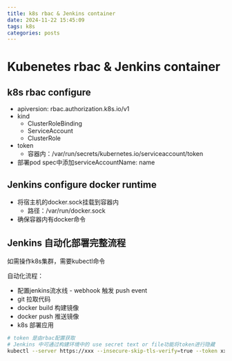 ```yaml
---
title: k8s rbac & Jenkins container
date: 2024-11-22 15:45:09
tags: k8s
categories: posts
---
```


# Kubenetes rbac & Jenkins container

## k8s rbac configure

- apiversion: rbac.authorization.k8s.io/v1
- kind
  - ClusterRoleBinding
  - ServiceAccount
  - ClusterRole
- token
  - 容器内：/var/run/secrets/kubernetes.io/serviceaccount/token
- 部署pod spec中添加serviceAccountName: name

## Jenkins configure docker runtime

- 将宿主机的docker.sock挂载到容器内
  - 路径：/var/run/docker.sock
- 确保容器内有docker命令

## Jenkins 自动化部署完整流程

如需操作k8s集群，需要kubectl命令

自动化流程：
- 配置jenkins流水线 - webhook 触发 push event
- git 拉取代码
- docker build 构建镜像
- docker push 推送镜像
- k8s 部署应用
  
```bash
# token 是由rbac配置获取
# Jenkins 中可通过构建环境中的 use secret text or file功能将token进行隐藏
kubectl --server https://xxx --insecure-skip-tls-verify=true --token xxx -n $namespace set image deploy/$deploy_name $container_name=$image_name
```
